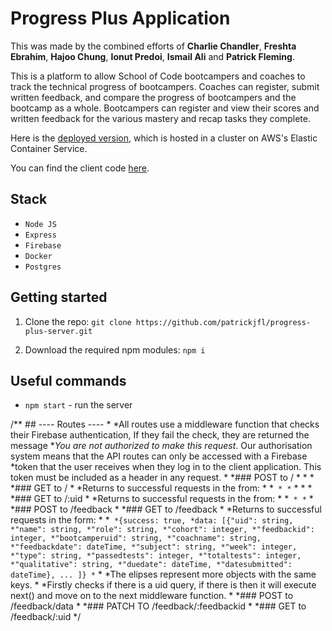 # Progress Plus Application

This was made by the combined efforts of **Charlie Chandler**, **Freshta Ebrahim**, **Hajoo Chung**, **Ionut Predoi**, **Ismail Ali** and **Patrick Fleming**.

This is a platform to allow School of Code bootcampers and coaches to track the technical progress of bootcampers.  Coaches can register, submit written feedback, and compare the progress of bootcampers and the bootcamp as a whole.  Bootcampers can register and view their scores and written feedback for the various mastery and recap tasks they complete.

Here is the [deployed version](http://3.250.192.68:3000/), which is hosted in a cluster on AWS's Elastic Container Service. 

You can find the client code [here](https://github.com/patrickjfl/progress-plus-client).

## Stack

- `Node JS`
- `Express`
- `Firebase`
- `Docker`
- `Postgres`

## Getting started

1. Clone the repo: `git clone https://github.com/patrickjfl/progress-plus-server.git`

2. Download the required npm modules: `npm i`

## Useful commands

- `npm start` - run the server

/** ## ---- Routes ----
*
*All routes use a middleware function that checks their Firebase authentication, If they fail the check, they are returned the message
*_You are not authorized to make this request_.  Our authorisation system means that the API routes can only be accessed with a Firebase
*token that the user receives when they log in to the client application.  This token must be included as a header in any request. 
*
*### POST to /
*
*
*
*### GET to /
*
*Returns to successful requests in the from:
*
*```
*
*```
*
*
*
*### GET to /:uid
*
*Returns to successful requests in the from:
*
*```
*
*```
*
*### POST to /feedback
*
*### GET to /feedback
*
*Returns to successful requests in the form:
*
*```
*{success: true,
*data: [{"uid": string,
*"name": string,
*"role": string,
*"cohort": integer,
*"feedbackid": integer,
*"bootcamperuid": string,
*"coachname": string,
*"feedbackdate": dateTime,
*"subject": string,
*"week": integer,
*"type": string,
*"passedtests": integer,
*"totaltests": integer,
*"qualitative": string,
*"duedate": dateTime,
*"datesubmitted": dateTime}, ... ]}
*```
*
*The elipses represent more objects with the same keys.
*
*Firstly checks if there is a uid query, if there is then it will execute next() and move on to the next middleware function.
*
*### POST to /feedback/data
*
*### PATCH TO /feedback/:feedbackid
*
*### GET to /feedback/:uid
*/
